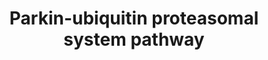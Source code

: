 ---
annotations:
- id: PW:0000144
  parent: regulatory pathway
  type: Pathway Ontology
  value: ubiquitin/proteasome degradation pathway
authors:
- Khanspers
- MaintBot
- Ddigles
- AlexanderPico
- Eweitz
- Fehrhart
- Egonw
citedin:
- link: PMC8944522
  title: 'Vitreous Humor Proteome: Targeting Oxidative Stress, Inflammation, and Neurodegeneration
    in Vitreoretinal Diseases (2022)'
- link: PMC6993862
  title: Proteostasis regulators modulate proteasomal activity and gene expression
    to attenuate multiple phenotypes in Fabry disease (2020)
- link: PMC6834541
  title: Altered Levels of Proteins and Phosphoproteins, in the Absence of Early Causative
    Transcriptional Changes, Shape the Molecular Pathogenesis in the Brain of Young
    Presymptomatic Ki91 SCA3/MJD Mouse (2019)
communities: []
description: This pathway describes the parkin-ubiquitin proteasome degradation system.   Proteins
  on this pathway have targeted assays available via the [CPTAC Assay Portal](https://assays.cancer.gov/available_assays?wp_id=WP2359)
last-edited: 2025-03-10
ndex: 8d4b3a36-8b64-11eb-9e72-0ac135e8bacf
organisms:
- Homo sapiens
redirect_from:
- /index.php/Pathway:WP2359
- /instance/WP2359
- /instance/WP2359_r137886
revision: r137886
schema-jsonld:
- '@context': https://schema.org/
  '@id': https://wikipathways.github.io/pathways/WP2359.html
  '@type': Dataset
  creator:
    '@type': Organization
    name: WikiPathways
  description: This pathway describes the parkin-ubiquitin proteasome degradation
    system.   Proteins on this pathway have targeted assays available via the [CPTAC
    Assay Portal](https://assays.cancer.gov/available_assays?wp_id=WP2359)
  keywords:
  - CASK
  - CASP1
  - CASP8
  - CCNE1
  - CHIP
  - CUL1
  - DORFIN
  - FBXW7
  - HSPA14
  - HSPA1A
  - HSPA1B
  - HSPA1L
  - HSPA2
  - HSPA4
  - HSPA5
  - HSPA6
  - HSPA7
  - HSPA8
  - HSPA9
  - PAELR
  - PRKN
  - PSMC1
  - PSMC2
  - PSMC3
  - PSMC4
  - PSMC5
  - PSMC6
  - PSMD1
  - PSMD10
  - PSMD11
  - PSMD12
  - PSMD13
  - PSMD14
  - PSMD2
  - PSMD3
  - PSMD4
  - PSMD5
  - PSMD6
  - PSMD7
  - PSMD8
  - PSMD9
  - SEPTIN5
  - SIAH1
  - SIAH2
  - SNCA
  - SNCAIP
  - TUBA1A
  - TUBA1B
  - TUBA1C
  - TUBA3C
  - TUBA3D
  - TUBA3E
  - TUBA4A
  - TUBA4B
  - TUBA8
  - TUBAL3
  - TUBB
  - TUBB1
  - TUBB2A
  - TUBB2B
  - TUBB2C
  - TUBB3
  - TUBB4
  - TUBB4Q
  - TUBB6
  - TUBB8
  - UBCH7
  - UBCH8
  - UBE1
  - UBE2G1
  - UBE2G2
  - UBE2J1
  - UBE2J2
  license: CC0
  name: Parkin-ubiquitin proteasomal system pathway
seo: CreativeWork
title: Parkin-ubiquitin proteasomal system pathway
wpid: WP2359
---
